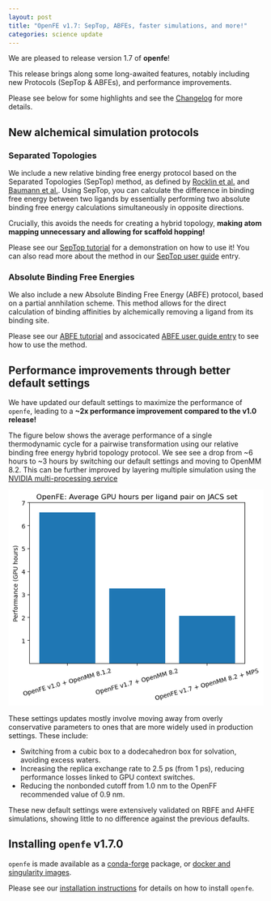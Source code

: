 ```yaml
---
layout: post
title: "OpenFE v1.7: SepTop, ABFEs, faster simulations, and more!"
categories: science update
---
```


We are pleased to release version 1.7 of **openfe**!

This release brings along some long-awaited features, notably including new Protocols (SepTop & ABFEs), and performance improvements.

Please see below for some highlights and see the [Changelog][] for more details.

## New alchemical simulation protocols

### Separated Topologies

We include a new relative binding free energy protocol based on the Separated Topologies (SepTop) method, as defined by [Rocklin et al.][] and [Baumann et al.][].
Using SepTop, you can calculate the difference in binding free energy between two ligands by essentially performing two absolute binding free energy calculations simultaneously in opposite directions.

Crucially, this avoids the needs for creating a hybrid topology, **making atom mapping unnecessary and allowing for scaffold hopping!**

Please see our [SepTop tutorial][] for a demonstration on how to use it! You can also read more about the method in our [SepTop user guide][] entry.

### Absolute Binding Free Energies

We also include a new Absolute Binding Free Energy (ABFE) protocol, based on a partial annhilation scheme. This method allows for the direct calculation of binding affinities by alchemically removing a ligand from its binding site.

Please see our [ABFE tutorial][] and associcated [ABFE user guide entry][] to see how to use the method.

## Performance improvements through better default settings

We have updated our default settings to maximize the performance of `openfe`, leading to a **~2x performance improvement compared to the v1.0 release!**

The figure below shows the average performance of a single thermodynamic cycle for a pairwise transformation using our relative binding free energy hybrid topology protocol. We see see a drop from ~6 hours to ~3 hours by switching our default settings and moving to OpenMM 8.2. This can be further improved by layering multiple simulation using the [NVIDIA multi-processing service][]

<center><img src="/assets/images/per_benchmark_presentation.png" alt="average cost of a ligand pair alchemical cycle over the JACS set." style="width:550px;"/></center>

These settings updates mostly involve moving away from overly conservative parameters to ones that are more widely used in production settings. These include:
  * Switching from a cubic box to a dodecahedron box for solvation, avoiding excess waters.
  * Increasing the replica exchange rate to 2.5 ps (from 1 ps), reducing performance losses linked to GPU context switches.
  * Reducing the nonbonded cutoff from 1.0 nm to the OpenFF recommended value of 0.9 nm.

These new default settings were extensively validated on RBFE and AHFE simulations, showing little to no difference against the previous defaults.

## Installing `openfe` v1.7.0

`openfe` is made available as a [conda-forge][] package, or [docker and singularity images][].

Please see our [installation instructions][] for details on how to install `openfe`.

[Rocklin et al.]: https://doi.org/10.1063/1.4792251
[Baumann et al.]: https://doi.org/10.1021/acs.jctc.3c00282
[SepTop tutorial]: https://docs.openfree.energy/en/latest/tutorials/septop_tutorial.html
[SepTop user guide]: https://docs.openfree.energy/en/latest/guide/protocols/septop.html
[ABFE tutorial]: https://docs.openfree.energy/en/latest/tutorials/abfe_tutorial.html
[ABFE user guide entry]: https://docs.openfree.energy/en/latest/guide/protocols/absolutebinding.html
[Changelog]: https://docs.openfree.energy/en/latest/CHANGELOG.html
[NVIDIA multi-processing service]: https://developer.nvidia.com/blog/maximizing-openmm-molecular-dynamics-throughput-with-nvidia-multi-process-service/
[docker and singularity images]: https://github.com/OpenFreeEnergy/openfe/pkgs/container/openfe
[conda-forge]: https://anaconda.org/conda-forge/openfe
[installation instructions]: https://docs.openfree.energy/en/latest/installation.html